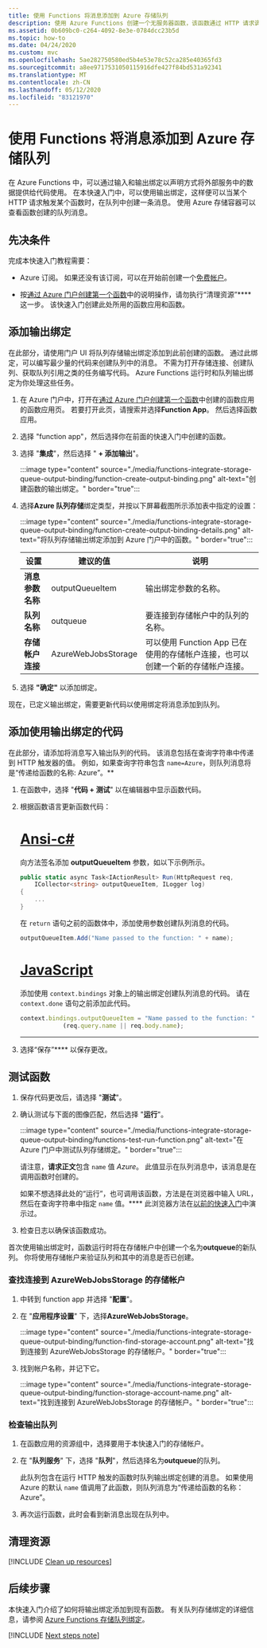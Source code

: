 ```yaml
---
title: 使用 Functions 将消息添加到 Azure 存储队列
description: 使用 Azure Functions 创建一个无服务器函数，该函数通过 HTTP 请求调用，并在 Azure 存储队列中创建一条消息。
ms.assetid: 0b609bc0-c264-4092-8e3e-0784dcc23b5d
ms.topic: how-to
ms.date: 04/24/2020
ms.custom: mvc
ms.openlocfilehash: 5ae282750580ed5b4e53e78c52ca285e40365fd3
ms.sourcegitcommit: a8ee9717531050115916dfe427f84bd531a92341
ms.translationtype: MT
ms.contentlocale: zh-CN
ms.lasthandoff: 05/12/2020
ms.locfileid: "83121970"
---
```

# <a name="add-messages-to-an-azure-storage-queue-using-functions"></a>使用 Functions 将消息添加到 Azure 存储队列

在 Azure Functions 中，可以通过输入和输出绑定以声明方式将外部服务中的数据提供给代码使用。 在本快速入门中，可以使用输出绑定，这样便可以当某个 HTTP 请求触发某个函数时，在队列中创建一条消息。 使用 Azure 存储容器可以查看函数创建的队列消息。

## <a name="prerequisites"></a>先决条件

完成本快速入门教程需要：

- Azure 订阅。 如果还没有该订阅，可以在开始前创建一个[免费帐户](https://azure.microsoft.com/free/?WT.mc_id=A261C142F)。

- 按[通过 Azure 门户创建第一个函数](functions-create-first-azure-function.md)中的说明操作，请勿执行“清理资源”**** 这一步。 该快速入门创建此处所用的函数应用和函数。

## <a name="add-an-output-binding"></a><a name="add-binding"></a>添加输出绑定

在此部分，请使用门户 UI 将队列存储输出绑定添加到此前创建的函数。 通过此绑定，可以编写最少量的代码来创建队列中的消息。 不需为打开存储连接、创建队列、获取队列引用之类的任务编写代码。 Azure Functions 运行时和队列输出绑定为你处理这些任务。

1. 在 Azure 门户中，打开在[通过 Azure 门户创建第一个函数](functions-create-first-azure-function.md)中创建的函数应用的函数应用页。 若要打开此页，请搜索并选择**Function App**。 然后选择函数应用。

1. 选择 "function app"，然后选择你在前面的快速入门中创建的函数。

1. 选择 "**集成**"，然后选择 " **+ 添加输出**"。

   :::image type="content" source="./media/functions-integrate-storage-queue-output-binding/function-create-output-binding.png" alt-text="创建函数的输出绑定。" border="true":::

1. 选择**Azure 队列存储**绑定类型，并按以下屏幕截图所示添加表中指定的设置： 

    :::image type="content" source="./media/functions-integrate-storage-queue-output-binding/function-create-output-binding-details.png" alt-text="将队列存储输出绑定添加到 Azure 门户中的函数。" border="true":::
    
    | 设置      |  建议的值   | 说明                              |
    | ------------ |  ------- | -------------------------------------------------- |
    | **消息参数名称** | outputQueueItem | 输出绑定参数的名称。 | 
    | **队列名称**   | outqueue  | 要连接到存储帐户中的队列的名称。 |
    | **存储帐户连接** | AzureWebJobsStorage | 可以使用 Function App 已在使用的存储帐户连接，也可以创建一个新的存储帐户连接。  |

1. 选择 **"确定"** 以添加绑定。

现在，已定义输出绑定，需要更新代码以使用绑定将消息添加到队列。  

## <a name="add-code-that-uses-the-output-binding"></a>添加使用输出绑定的代码

在此部分，请添加将消息写入输出队列的代码。 该消息包括在查询字符串中传递到 HTTP 触发器的值。 例如，如果查询字符串包含 `name=Azure`，则队列消息将是“传递给函数的名称: Azure”。**

1. 在函数中，选择 "**代码 + 测试**" 以在编辑器中显示函数代码。

1. 根据函数语言更新函数代码：

    # <a name="c"></a>[Ansi-c\#](#tab/csharp)

    向方法签名添加 **outputQueueItem** 参数，如以下示例所示。

    ```cs
    public static async Task<IActionResult> Run(HttpRequest req,
        ICollector<string> outputQueueItem, ILogger log)
    {
        ...
    }
    ```

    在 `return` 语句之前的函数体中，添加使用参数创建队列消息的代码。

    ```cs
    outputQueueItem.Add("Name passed to the function: " + name);
    ```

    # <a name="javascript"></a>[JavaScript](#tab/nodejs)

    添加使用 `context.bindings` 对象上的输出绑定创建队列消息的代码。 请在`context.done` 语句之前添加此代码。

    ```javascript
    context.bindings.outputQueueItem = "Name passed to the function: " + 
                (req.query.name || req.body.name);
    ```

    ---

1. 选择“保存”**** 以保存更改。

## <a name="test-the-function"></a>测试函数

1. 保存代码更改后，请选择 "**测试**"。
1. 确认测试与下面的图像匹配，然后选择 "**运行**"。 

    :::image type="content" source="./media/functions-integrate-storage-queue-output-binding/functions-test-run-function.png" alt-text="在 Azure 门户中测试队列存储绑定。" border="true":::

    请注意，**请求正文**包含 `name` 值 *Azure*。 此值显示在队列消息中，该消息是在调用函数时创建的。
    
    如果不想选择此处的“运行”，也可调用该函数，方法是在浏览器中输入 URL，然后在查询字符串中指定 `name` 值。**** 此浏览器方法在[以前的快速入门](functions-create-first-azure-function.md#test-the-function)中演示过。

1. 检查日志以确保该函数成功。 

首次使用输出绑定时，函数运行时将在存储帐户中创建一个名为**outqueue**的新队列。 你将使用存储帐户来验证队列和其中的消息是否已创建。

### <a name="find-the-storage-account-connected-to-azurewebjobsstorage"></a>查找连接到 AzureWebJobsStorage 的存储帐户


1. 中转到 function app 并选择 "**配置**"。

1. 在 "**应用程序设置**" 下，选择**AzureWebJobsStorage**。

    :::image type="content" source="./media/functions-integrate-storage-queue-output-binding/function-find-storage-account.png" alt-text="找到连接到 AzureWebJobsStorage 的存储帐户。" border="true":::

1. 找到帐户名称，并记下它。

    :::image type="content" source="./media/functions-integrate-storage-queue-output-binding/function-storage-account-name.png" alt-text="找到连接到 AzureWebJobsStorage 的存储帐户。" border="true":::

### <a name="examine-the-output-queue"></a>检查输出队列

1. 在函数应用的资源组中，选择要用于本快速入门的存储帐户。

1. 在 "**队列服务**" 下，选择 "**队列**"，然后选择名为**outqueue**的队列。 

   此队列包含在运行 HTTP 触发的函数时队列输出绑定创建的消息。 如果使用 Azure 的默认 `name` 值调用了此函数，则队列消息为“传递给函数的名称：   Azure”。

1. 再次运行函数，此时会看到新消息出现在队列中。  

## <a name="clean-up-resources"></a>清理资源

[!INCLUDE [Clean up resources](../../includes/functions-quickstart-cleanup.md)]

## <a name="next-steps"></a>后续步骤

本快速入门介绍了如何将输出绑定添加到现有函数。 有关队列存储绑定的详细信息，请参阅 [Azure Functions 存储队列绑定](functions-bindings-storage-queue.md)。

[!INCLUDE [Next steps note](../../includes/functions-quickstart-next-steps-2.md)]
